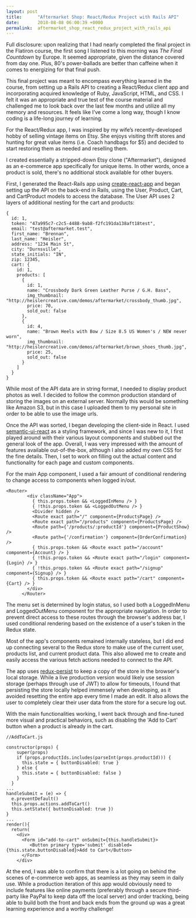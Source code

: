 ```yaml
---
layout: post
title:      "Aftermarket Shop: React/Redux Project with Rails API"
date:       2018-08-08 06:00:39 +0000
permalink:  aftermarket_shop_react_redux_project_with_rails_api
---
```


Full disclosure: upon realizing that I had nearly completed the final project in the Flatiron course, the first song I listened to this morning was *The Final Countdown* by Europe. It seemed appropriate, given the distance covered from day one. Plus, 80's power-ballads are better than caffeine when it comes to energizing for that final push.

This final project was meant to encompass everything learned in the course, from setting up a Rails API to creating a React/Redux client app and incorporating acquired knowledge of Ruby, JavaScript, HTML, and CSS. I felt it was an appropriate and true test of the course material and challenged me to look back over the last few months and utilize all my memory and resources. It feels like I’ve come a long way, though I know coding is a life-long journey of learning.

For the React/Redux app, I was inspired by my wife’s recently-developed hobby of selling vintage items on Etsy. She enjoys visiting thrift stores and hunting for great value items (i.e. Coach handbags for $5) and decided to start restoring them as needed and reselling them.

I created essentially a stripped-down Etsy clone ("Aftermarket"), designed as an e-commerce app specifically for unique items. In other words, once a product is sold, there's no additional stock available for other buyers.

First, I generated the React-Rails app using [create-react-app](https://github.com/facebookincubator/create-react-app) and began setting up the API on the back-end in Rails, using the User, Product, Cart, and CartProduct models to access the database. The User API uses 2 layers of additional nesting for the cart and products:
```
{
  id: 1,
  token: "47a995c7-c2c5-4488-9ab8-f2fc191da138aft18test",
  email: "test@aftermarket.test",
  first_name: "Brennan",
  last_name: "Heisler",
  address: "1234 Main St",
  city: "Durnsville",
  state_initials: "IN",
  zip: 12345,
  cart: {
    id: 1,
    products: [
      {
        id: 1,
        name: "Crossbody Dark Green Leather Purse / G.H. Bass",
        img_thumbnail: "http://heislercreative.com/demos/aftermarket/crossbody_thumb.jpg",
        price: 70,
        sold_out: false
      },
      {
        id: 4,
        name: "Brown Heels with Bow / Size 8.5 US Women's / NEW never worn",
        img_thumbnail: "http://heislercreative.com/demos/aftermarket/brown_shoes_thumb.jpg",
        price: 25,
        sold_out: false
      }
    ]
  }
}
```
While most of the API data are in string format, I needed to display product photos as well. I decided to follow the common production standard of storing the images on an external server. Normally this would be something like Amazon S3, but in this case I uploaded them to my personal site in order to be able to use the image urls.

Once the API was sorted, I began developing the client-side in React. I used [semantic-ui-react](http://react.semantic-ui.com/) as a styling framework, and since I was new to it, I first played around with their various layout components and stubbed out the general look of the app. Overall, I was very impressed with the amount of features available out-of-the-box, although I also added my own CSS for the fine details. Then, I set to work on filling out the actual content and functionality for each page and custom components.

For the main App component, I used a fair amount of conditional rendering to change access to components when logged in/out.
```
<Router>
        <div className="App">
          { this.props.token && <LoggedInMenu /> }
          { !this.props.token && <LoggedOutMenu /> }
          <Divider hidden />
          <Route exact path="/" component={ProductsPage} />
          <Route exact path="/products" component={ProductsPage} />
          <Route path={'/products/:productId'} component={ProductShow} />
          <Route path={'/confirmation'} component={OrderConfirmation} />
          { this.props.token && <Route exact path="/account" component={Account} /> }
          { !this.props.token && <Route exact path="/login" component={Login} /> }
          { !this.props.token && <Route exact path="/signup" component={Signup} /> }
          { this.props.token && <Route exact path="/cart" component={Cart} /> }
        </div>
      </Router>
```
The menu set is determined by login status, so I used both a LoggedInMenu and LoggedOutMenu component for the appropriate navigation. In order to prevent direct access to these routes through the browser's address bar, I used conditional rendering based on the existence of a user's token in the Redux state.

Most of the app's components remained internally stateless, but I did end up connecting several to the Redux store to make use of the current user, products list, and current product data. This also allowed me to create and easily access the various fetch actions needed to connect to the API.

The app uses [redux-persist](https://github.com/rt2zz/redux-persist) to keep a copy of the store in the browser's local storage. While a live production version would likely use session storage (perhaps through use of JWT) to allow for timeouts, I found that persisting the store locally helped immensely when developing, as it avoided resetting the entire app every time I made an edit. It also allows the user to completely clear their user data from the store for a secure log out.

With the main functionalities working, I went back through and fine-tuned more visual and practical behaviors, such as disabling the 'Add to Cart' button when a product is already in the cart.
```
//AddToCart.js

constructor(props) {
    super(props)
    if (props.productIds.includes(parseInt(props.productId))) {
      this.state = { buttonDisabled: true }
    } else {
      this.state = { buttonDisabled: false }
    }
  }
...
handleSubmit = (e) => {
  e.preventDefault()
  this.props.actions.addToCart()
  this.setState({ buttonDisabled: true })
}
...
render(){
  return(
    <div>
      <Form id="add-to-cart" onSubmit={this.handleSubmit}>
	     <Button primary type='submit' disabled={this.state.buttonDisabled}>Add to Cart</Button>
      </Form>
    </div>
```
At the end, I was able to confirm that there is a lot going on behind the scenes of e-commerce web apps, as seamless as they may seem in daily use. While a production iteration of this app would obviously need to include features like online payments (preferably through a secure third-party like PayPal to keep data off the local server) and order tracking, being able to build both the front and back ends from the ground up was a great learning experience and a worthy challenge!
